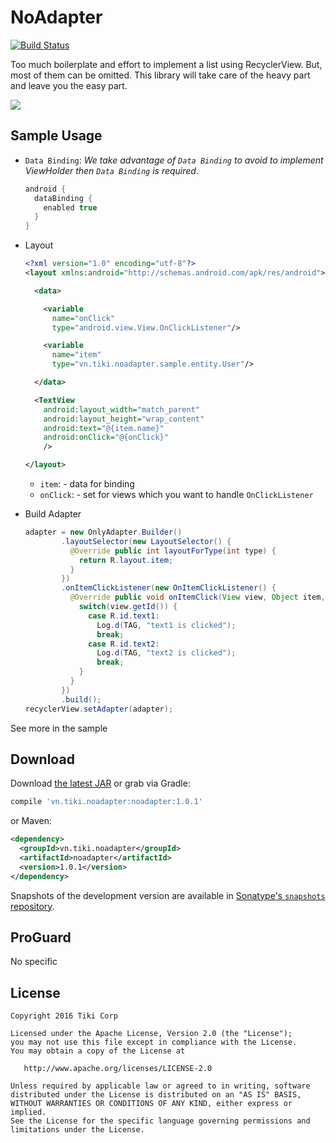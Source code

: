 # NoAdapter

[![Build Status](https://travis-ci.org/tikivn/NoAdapter.svg?branch=master)](https://travis-ci.org/tikivn/NoAdapter)

Too much boilerplate and effort to implement a list using RecyclerView. But, most of them can be omitted. This library will take care of the heavy part and leave you the easy part.

![](logo.png)

## Sample Usage
  * `Data Binding`: *We take advantage of `Data Binding` to avoid to implement ViewHolder then `Data Binding` is required*.
    
    ```gradle
    android {
      dataBinding {
        enabled true
      }
    }
    ```
  * Layout
    
    ```xml
    <?xml version="1.0" encoding="utf-8"?>
    <layout xmlns:android="http://schemas.android.com/apk/res/android">
    
      <data>
    
        <variable
          name="onClick"
          type="android.view.View.OnClickListener"/>
    
        <variable
          name="item"
          type="vn.tiki.noadapter.sample.entity.User"/>
    
      </data>
    
      <TextView
        android:layout_width="match_parent"
        android:layout_height="wrap_content"
        android:text="@{item.name}"
        android:onClick="@{onClick}"
        />
    
    </layout>
    ```
    
    * `item`: - data for binding
    * `onClick`: - set for views which you want to handle `OnClickListener`       
         
  * Build Adapter
    
    ```java
    adapter = new OnlyAdapter.Builder()
            .layoutSelector(new LayoutSelector() {
              @Override public int layoutForType(int type) {
                return R.layout.item;
              }
            })
            .onItemClickListener(new OnItemClickListener() {
              @Override public void onItemClick(View view, Object item, int position) {
                switch(view.getId()) {
                  case R.id.text1:
                    Log.d(TAG, "text1 is clicked");
                    break;
                  case R.id.text2:
                    Log.d(TAG, "text2 is clicked");
                    break;
                }
              }
            })
            .build();
    recyclerView.setAdapter(adapter);
    ```
   
See more in the sample

## Download

Download [the latest JAR][1] or grab via Gradle:
```groovy
compile 'vn.tiki.noadapter:noadapter:1.0.1'
```
or Maven:
```xml
<dependency>
  <groupId>vn.tiki.noadapter</groupId>
  <artifactId>noadapter</artifactId>
  <version>1.0.1</version>
</dependency>
```

Snapshots of the development version are available in [Sonatype's `snapshots` repository][snap].



## ProGuard

No specific



## License

    Copyright 2016 Tiki Corp

    Licensed under the Apache License, Version 2.0 (the "License");
    you may not use this file except in compliance with the License.
    You may obtain a copy of the License at

       http://www.apache.org/licenses/LICENSE-2.0

    Unless required by applicable law or agreed to in writing, software
    distributed under the License is distributed on an "AS IS" BASIS,
    WITHOUT WARRANTIES OR CONDITIONS OF ANY KIND, either express or implied.
    See the License for the specific language governing permissions and
    limitations under the License.


 [1]: https://search.maven.org/remote_content?g=vn.tiki.noadapter&a=noadapter&v=LATEST
 [snap]: https://oss.sonatype.org/content/repositories/snapshots/
